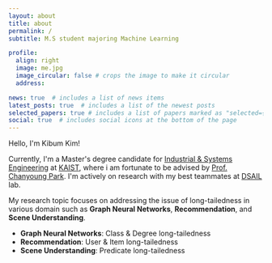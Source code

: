 ```yaml
---
layout: about
title: about
permalink: /
subtitle: M.S student majoring Machine Learning

profile:
  align: right
  image: me.jpg
  image_circular: false # crops the image to make it circular
  address:

news: true  # includes a list of news items
latest_posts: true  # includes a list of the newest posts
selected_papers: true # includes a list of papers marked as "selected={true}"
social: true  # includes social icons at the bottom of the page
---
```


Hello, I'm Kibum Kim!  

Currently, I'm a Master's degree candidate for [Industrial & Systems Engineering](https://statistics.kaist.ac.kr/) at [KAIST](https://www.kaist.ac.kr/kr/), where i am fortunate to be advised by [Prof. Chanyoung Park](https://dsail.kaist.ac.kr/professor/).
I'm actively on research with my best teammates at [DSAIL](https://dsail.kaist.ac.kr/) lab.

My research topic focuses on addressing the issue of long-tailedness in various domain such as **Graph Neural Networks**, **Recommendation**, and **Scene Understanding**.

* **Graph Neural Networks**: Class & Degree long-tailedness  
* **Recommendation**: User & Item long-tailedness  
* **Scene Understanding**: Predicate long-tailedness  
